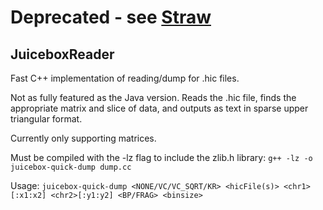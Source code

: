 # Deprecated - see [Straw](https://github.com/aidenlab/straw)

## JuiceboxReader
Fast C++ implementation of reading/dump for .hic files. 

Not as fully featured as the Java version. Reads the .hic file, finds 
the appropriate matrix and slice of data, and outputs as text in sparse 
upper triangular format.

Currently only supporting matrices.

Must be compiled with the -lz flag to include the zlib.h library:
`g++ -lz -o  juicebox-quick-dump dump.cc`

Usage: `juicebox-quick-dump <NONE/VC/VC_SQRT/KR> <hicFile(s)> <chr1>[:x1:x2] <chr2>[:y1:y2] <BP/FRAG> <binsize> `
